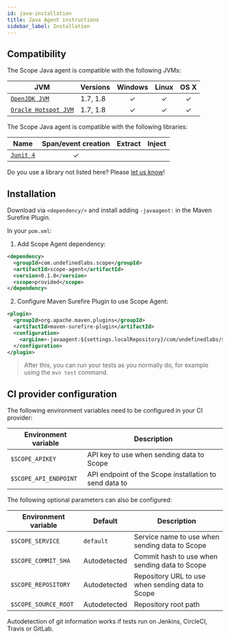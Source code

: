 ```yaml
---
id: java-installation
title: Java Agent instructions
sidebar_label: Installation
---
```



## Compatibility

The Scope Java agent is compatible with the following JVMs:

| JVM                | Versions   | Windows | Linux | OS X |
|--------------------|------------|:-------:|:-----:|:----:|
| [`OpenJDK JVM`](https://openjdk.java.net/) | 1.7, 1.8 | ✓ | ✓ | ✓ |
| [`Oracle Hotspot JVM`](https://www.oracle.com/technetwork/java/javase/overview/index.html) | 1.7, 1.8 | ✓ | ✓ | ✓ |

The Scope Java agent is compatible with the following libraries:

| Name    | Span/event creation | Extract | Inject |
|---------|:-------------------:|---------|--------|
| [`Junit 4`](https://junit.org/junit4/) | ✓ | | |

Do you use a library not listed here? Please [let us know](https://home.codescope.com/goto/support)!

## Installation

Download via `<dependency/>` and install adding `-javaagent:` in the Maven Surefire Plugin.

In your `pom.xml`:

1. Add Scope Agent dependency:

```xml
<dependency>
  <groupId>com.undefinedlabs.scope</groupId>
  <artifactId>scope-agent</artifactId>
  <version>0.1.0</version>
  <scope>provided</scope>
</dependency>
```

2. Configure Maven Surefire Plugin to use Scope Agent:

```xml
<plugin>
  <groupId>org.apache.maven.plugins</groupId>
  <artifactId>maven-surefire-plugin</artifactId>
  <configuration>
    <argLine>-javaagent:${settings.localRepository}/com/undefinedlabs/scope/scope-agent/0.1.0/scope-agent-0.1.0.jar</argLine>
  </configuration>
</plugin>
```

> After this, you can run your tests as you normally do, for example using the `mvn test` command.


## CI provider configuration

The following environment variables need to be configured in your CI provider:

| Environment variable | Description |
|---|---|
| `$SCOPE_APIKEY` | API key to use when sending data to Scope |
| `$SCOPE_API_ENDPOINT` | API endpoint of the Scope installation to send data to |


The following optional parameters can also be configured:

| Environment variable  | Default | Description |
|---|---|---|
| `$SCOPE_SERVICE` | `default` | Service name to use when sending data to Scope |
| `$SCOPE_COMMIT_SHA` | Autodetected | Commit hash to use when sending data to Scope |
| `$SCOPE_REPOSITORY` | Autodetected | Repository URL to use when sending data to Scope |
| `$SCOPE_SOURCE_ROOT` | Autodetected | Repository root path |

Autodetection of git information works if tests run on Jenkins, CircleCI, Travis or GitLab.
